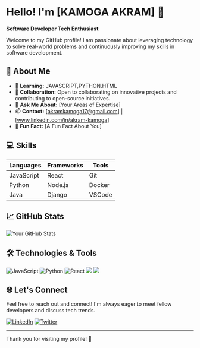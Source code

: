 # Hello! I'm [KAMOGA AKRAM] 👋

**Software Developer  Tech Enthusiast**

Welcome to my GitHub profile! I am passionate about leveraging technology to solve real-world problems and continuously improving my skills in software development.

## 🚀 About Me


- 🌱 **Learning:** JAVASCRIPT,PYTHON.HTML
- 🤝 **Collaboration:** Open to collaborating on innovative projects and contributing to open-source initiatives.
- 💬 **Ask Me About:** [Your Areas of Expertise]
- 📫 **Contact:** [akramkamoga17@gmail.com] | [www.linkedin.com/in/akram-kamoga]
- 🎨 **Fun Fact:** [A Fun Fact About You]

## 💻 Skills

| Languages       | Frameworks      | Tools          |
|----------------|------------------|----------------|
| JavaScript     | React            | Git            |
| Python         | Node.js          | Docker         |
| Java           | Django           | VSCode         |


## 📈 GitHub Stats

![Your GitHub Stats](https://github-readme-stats.vercel.app/api?username=yourusername&show_icons=true&theme=radical)

## 🛠️ Technologies & Tools

![JavaScript](https://img.shields.io/badge/JavaScript-black?style=flat&logo=javascript)
![Python](https://img.shields.io/badge/Python-black?style=flat&logo=python)
![React](https://img.shields.io/badge/React-black?style=flat&logo=react) <img src='https://img.shields.io/badge/HTML5-E34F26?style=for-the-badge&logo=html5&logoColor=white'>  <img src=' https://img.shields.io/badge/Kotlin-B125EA?style=for-the-badge&logo=kotlin&logoColor=white'>

## 🌐 Let's Connect

Feel free to reach out and connect! I'm always eager to meet fellow developers and discuss tech trends.

[![LinkedIn](https://img.shields.io/badge/LinkedIn-blue?style=flat&logo=linkedin)](www.linkedin.com/in/akram-kamoga)
[![Twitter](https://img.shields.io/badge/Twitter-1DA1F2?style=flat&logo=twitter)](your-twitter-url)

---

Thank you for visiting my profile! 🌟
